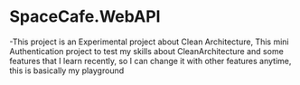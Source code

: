 # SpaceCafe.WebAPI
-This project is an Experimental project about Clean Architecture, This mini Authentication project to test my skills about
CleanArchitecture and some features that I learn recently, so I can change it with other features anytime, this is basically my 
playground
